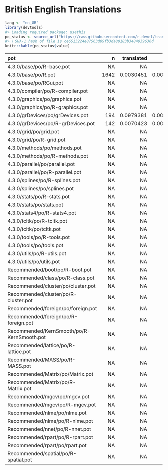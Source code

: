 
<!-- README.md is generated from README.Rmd. Please edit that file -->

# British English Translations

``` r
lang <- "en_GB"
library(devtools)
#> Loading required package: usethis
po_status <- source_url("https://raw.githubusercontent.com/r-devel/translations-campfire/main/check_progress.R")
#> ℹ SHA-1 hash of file is ce6513224e87563d09fb3da80183b3484939636d
knitr::kable(po_status$value)
```

| pot                                        |    n | translated |     fuzzy |
|:-------------------------------------------|-----:|-----------:|----------:|
| 4.3.0/base/po/R-base.pot                   |   NA |         NA |        NA |
| 4.3.0/base/po/R.pot                        | 1642 |  0.0030451 | 0.0000000 |
| 4.3.0/base/po/RGui.pot                     |   NA |         NA |        NA |
| 4.3.0/compiler/po/R-compiler.pot           |   NA |         NA |        NA |
| 4.3.0/graphics/po/graphics.pot             |   NA |         NA |        NA |
| 4.3.0/graphics/po/R-graphics.pot           |   NA |         NA |        NA |
| 4.3.0/grDevices/po/grDevices.pot           |  194 |  0.0979381 | 0.0000000 |
| 4.3.0/grDevices/po/R-grDevices.pot         |  142 |  0.0070423 | 0.0070423 |
| 4.3.0/grid/po/grid.pot                     |   NA |         NA |        NA |
| 4.3.0/grid/po/R-grid.pot                   |   NA |         NA |        NA |
| 4.3.0/methods/po/methods.pot               |   NA |         NA |        NA |
| 4.3.0/methods/po/R-methods.pot             |   NA |         NA |        NA |
| 4.3.0/parallel/po/parallel.pot             |   NA |         NA |        NA |
| 4.3.0/parallel/po/R-parallel.pot           |   NA |         NA |        NA |
| 4.3.0/splines/po/R-splines.pot             |   NA |         NA |        NA |
| 4.3.0/splines/po/splines.pot               |   NA |         NA |        NA |
| 4.3.0/stats/po/R-stats.pot                 |   NA |         NA |        NA |
| 4.3.0/stats/po/stats.pot                   |   NA |         NA |        NA |
| 4.3.0/stats4/po/R-stats4.pot               |   NA |         NA |        NA |
| 4.3.0/tcltk/po/R-tcltk.pot                 |   NA |         NA |        NA |
| 4.3.0/tcltk/po/tcltk.pot                   |   NA |         NA |        NA |
| 4.3.0/tools/po/R-tools.pot                 |   NA |         NA |        NA |
| 4.3.0/tools/po/tools.pot                   |   NA |         NA |        NA |
| 4.3.0/utils/po/R-utils.pot                 |   NA |         NA |        NA |
| 4.3.0/utils/po/utils.pot                   |   NA |         NA |        NA |
| Recommended/boot/po/R-boot.pot             |   NA |         NA |        NA |
| Recommended/class/po/R-class.pot           |   NA |         NA |        NA |
| Recommended/cluster/po/cluster.pot         |   NA |         NA |        NA |
| Recommended/cluster/po/R-cluster.pot       |   NA |         NA |        NA |
| Recommended/foreign/po/foreign.pot         |   NA |         NA |        NA |
| Recommended/foreign/po/R-foreign.pot       |   NA |         NA |        NA |
| Recommended/KernSmooth/po/R-KernSmooth.pot |   NA |         NA |        NA |
| Recommended/lattice/po/R-lattice.pot       |   NA |         NA |        NA |
| Recommended/MASS/po/R-MASS.pot             |   NA |         NA |        NA |
| Recommended/Matrix/po/Matrix.pot           |   NA |         NA |        NA |
| Recommended/Matrix/po/R-Matrix.pot         |   NA |         NA |        NA |
| Recommended/mgcv/po/mgcv.pot               |   NA |         NA |        NA |
| Recommended/mgcv/po/R-mgcv.pot             |   NA |         NA |        NA |
| Recommended/nlme/po/nlme.pot               |   NA |         NA |        NA |
| Recommended/nlme/po/R-nlme.pot             |   NA |         NA |        NA |
| Recommended/nnet/po/R-nnet.pot             |   NA |         NA |        NA |
| Recommended/rpart/po/R-rpart.pot           |   NA |         NA |        NA |
| Recommended/rpart/po/rpart.pot             |   NA |         NA |        NA |
| Recommended/spatial/po/R-spatial.pot       |   NA |         NA |        NA |
